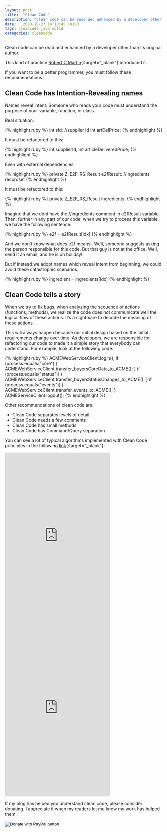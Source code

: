 ```yaml
---
layout: post
title:  "Clean Code"
description: "Clean code can be read and enhanced by a developer other than its original author. Clean code has Intention-Revealing names"
date:   2020-10-27 14:18:45 +0100
tags: cleancode java solid
categories: cleancode
---
```

Clean code can be read and enhanced by a developer other than its original author. 

This kind of practice [Robert C Martin](https://amzn.to/3rAejgU){:target="_blank"} introduced it.

If you want to be a better programmer, you must follow these recommendations..

## Clean Code has Intention-Revealing names

Names reveal intent. Someone who reads your code must understand the purpose of your variable, function, or class.

Real situation:

{% highlight ruby %}
int sId; //supplier Id
int artDelPrice;
{% endhighlight %}

It must be refactored to this:

{% highlight ruby %}
int supplierId;
int articleDeliveredPrice;
{% endhighlight %}

Even with external dependencies:

{% highlight ruby %}
private Z_E2F_RS_Result e2fResult: //ingredients recordset
{% endhighlight %}

It must be refactored to this:

{% highlight ruby %}
private Z_E2F_RS_Result ingredients:
{% endhighlight %}

Imagine that we dont have the //ingredients comment in e2fResult variable. Then, further in any part of our code, when we try to process this variable, we have the following sentence:

{% highlight ruby %}
e2f = e2fResult[idx]
{% endhighlight %}

And we don’t know what does e2f means!. Well, someone suggests asking the person responsible for this code. But that guy is not at the office. Well, send it an email, and he is on holiday!.

But if instead we adopt names which reveal intent from beginning, we could avoid these catastrophic scenarios.

{% highlight ruby %}
ingredient = ingredients[idx]
{% endhighlight %}

## Clean Code tells a story

When we try to fix bugs, when analyzing the secuence of actions (functions, methods), we realize the code does not communicate well the logical flow of these actions. It’s a nightmare to decode the meaning of these actions.

This will always happen because our initial design based on the initial requirements change over time. As developers, we are responsible for refactoring our code to made it a simple story that everybody can understand. For example, look at the following code:

{% highlight ruby %}
ACMEWebServiceClient.login();
if (process.equals("core") {
    ACMEWebServiceClient.transfer_buyersCoreData_to_ACME();
}
if (process.equals("status")) {
    ACMEWebServiceClient.transfer_buyersStatusChanges_to_ACME();
}
if (process.equals("events")) {
    ACMEWebServiceClient.transfer_events_to_ACME();
}
ACMEServiceClient.logout();
{% endhighlight %}

Other recommendations of clean code are:

* Clean Code separates levels of detail
* Clean Code needs a few comments
* Clean Code has small methods
* Clean Code has Command/Query separation

You can see a lot of typical algorithms implemented with Clean Code principles in the following [link](https://amzn.to/3kTn02B){:target="_blank"}:

<iframe type="text/html" width="336" height="550" frameborder="0" allowfullscreen style="max-width:100%" src="https://lesen.amazon.de/kp/card?asin=B086JCK6C4&preview=inline&linkCode=kpe&ref_=cm_sw_r_kb_dp_f2H6Fb7NENATK&tag=codersite20-20" ></iframe>

<iframe width="336" height="550" src="https://www.youtube.com/embed/qf4vJrhNQn0" frameborder="0" allow="accelerometer; autoplay; clipboard-write; encrypted-media; gyroscope; picture-in-picture" allowfullscreen></iframe>


If my blog has helped you understand clean code, please consider donating. I appreciate it when my readers let me know my work has helped them.

<form action="https://www.paypal.com/donate" method="post" target="_top">
<input type="hidden" name="hosted_button_id" value="UF4T364RTPPMJ" />
<input type="image" src="https://www.paypalobjects.com/en_US/GB/i/btn/btn_donateCC_LG.gif" border="0" name="submit" title="PayPal - The safer, easier way to pay online!" alt="Donate with PayPal button" />
<img alt="" border="0" src="https://www.paypal.com/en_GB/i/scr/pixel.gif" width="1" height="1" />
</form>